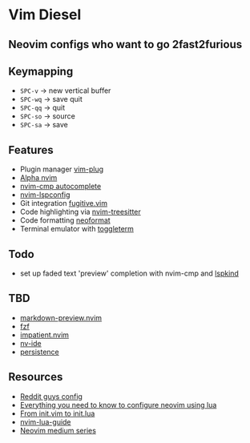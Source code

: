 # Vim Diesel

## Neovim configs who want to go 2fast2furious

## Keymapping

- `SPC-v` -> new vertical buffer
- `SPC-wq` -> save quit
- `SPC-qq` -> quit
- `SPC-so` -> source
- `SPC-sa` -> save

## Features

- Plugin manager [vim-plug](https://github.com/junegunn/vim-plug/)
- [Alpha nvim](https://github.com/goolord/alpha-nvim)
- [nvim-cmp autocomplete](https://github.com/hrsh7th/nvim-cmp)
- [nvim-lspconfig](https://github.com/neovim/nvim-lspconfig)
- Git integration [fugitive.vim](https://github.com/tpope/vim-fugitive)
- Code highlighting via [nvim-treesitter](https://github.com/nvim-treesitter/nvim-treesitter)
- Code formatting [neoformat](https://github.com/sbdchd/neoformat)
- Terminal emulator with [toggleterm](https://github.com/akinsho/toggleterm.nvim)

## Todo

- set up faded text 'preview' completion with nvim-cmp and [lspkind](https://github.com/onsails/lspkind.nvim/pull/30)

## TBD

- [markdown-preview.nvim](https://github.com/iamcco/markdown-preview.nvim)
- [fzf](https://github.com/junegunn/fzf.vim)
- [impatient.nvim](https://github.com/lewis6991/impatient.nvim)
- [nv-ide](https://github.com/crivotz/nv-ide)
- [persistence](https://github.com/folke/persistence.nvim)

## Resources

- [Reddit guys config](https://github.com/jdhao/nvim-config)
- [Everything you need to know to configure neovim using lua](https://vonheikemen.github.io/devlog/tools/configuring-neovim-using-lua/)
- [From init.vim to init.lua](https://teukka.tech/luanvim.html)
- [nvim-lua-guide](https://github.com/nanotee/nvim-lua-guide)
- [Neovim medium series](https://alpha2phi.medium.com/learn-neovim-the-practical-way-8818fcf4830f#545a)
